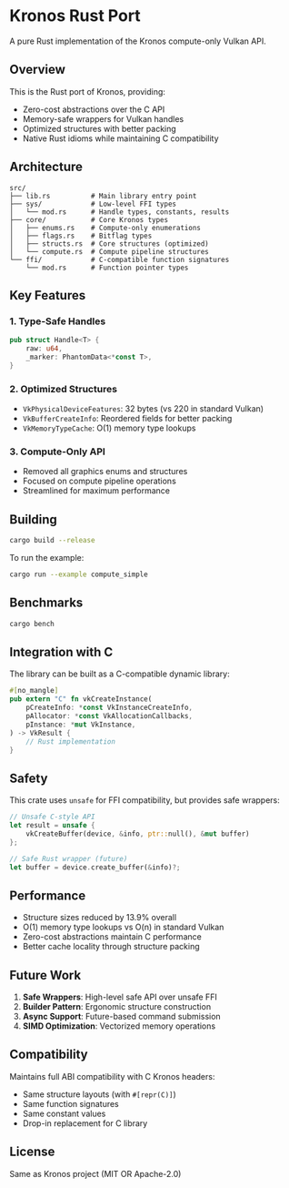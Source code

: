 # Kronos Rust Port

A pure Rust implementation of the Kronos compute-only Vulkan API.

## Overview

This is the Rust port of Kronos, providing:
- Zero-cost abstractions over the C API
- Memory-safe wrappers for Vulkan handles
- Optimized structures with better packing
- Native Rust idioms while maintaining C compatibility

## Architecture

```
src/
├── lib.rs          # Main library entry point
├── sys/            # Low-level FFI types
│   └── mod.rs      # Handle types, constants, results
├── core/           # Core Kronos types
│   ├── enums.rs    # Compute-only enumerations
│   ├── flags.rs    # Bitflag types
│   ├── structs.rs  # Core structures (optimized)
│   └── compute.rs  # Compute pipeline structures
└── ffi/            # C-compatible function signatures
    └── mod.rs      # Function pointer types
```

## Key Features

### 1. Type-Safe Handles
```rust
pub struct Handle<T> {
    raw: u64,
    _marker: PhantomData<*const T>,
}
```

### 2. Optimized Structures
- `VkPhysicalDeviceFeatures`: 32 bytes (vs 220 in standard Vulkan)
- `VkBufferCreateInfo`: Reordered fields for better packing
- `VkMemoryTypeCache`: O(1) memory type lookups

### 3. Compute-Only API
- Removed all graphics enums and structures
- Focused on compute pipeline operations
- Streamlined for maximum performance

## Building

```bash
cargo build --release
```

To run the example:
```bash
cargo run --example compute_simple
```

## Benchmarks

```bash
cargo bench
```

## Integration with C

The library can be built as a C-compatible dynamic library:

```rust
#[no_mangle]
pub extern "C" fn vkCreateInstance(
    pCreateInfo: *const VkInstanceCreateInfo,
    pAllocator: *const VkAllocationCallbacks,
    pInstance: *mut VkInstance,
) -> VkResult {
    // Rust implementation
}
```

## Safety

This crate uses `unsafe` for FFI compatibility, but provides safe wrappers:

```rust
// Unsafe C-style API
let result = unsafe { 
    vkCreateBuffer(device, &info, ptr::null(), &mut buffer) 
};

// Safe Rust wrapper (future)
let buffer = device.create_buffer(&info)?;
```

## Performance

- Structure sizes reduced by 13.9% overall
- O(1) memory type lookups vs O(n) in standard Vulkan
- Zero-cost abstractions maintain C performance
- Better cache locality through structure packing

## Future Work

1. **Safe Wrappers**: High-level safe API over unsafe FFI
2. **Builder Pattern**: Ergonomic structure construction
3. **Async Support**: Future-based command submission
4. **SIMD Optimization**: Vectorized memory operations

## Compatibility

Maintains full ABI compatibility with C Kronos headers:
- Same structure layouts (with `#[repr(C)]`)
- Same function signatures
- Same constant values
- Drop-in replacement for C library

## License

Same as Kronos project (MIT OR Apache-2.0)